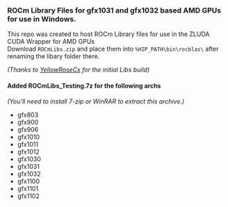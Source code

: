 ### ROCm Library Files for gfx1031 and gfx1032 based AMD GPUs for use in Windows.

This repo was created to host ROCm Library files for use in the ZLUDA CUDA Wrapper for AMD GPUs  
Download `ROCmLibs.zip` and place them into `%HIP_PATH\bin\rocblas\` after renaming the libary folder there.

_(Thanks to [YellowRoseCx](https://github.com/YellowRoseCx) for the initial Libs build)_

#### Added ROCmLibs_Testing.7z for the following archs
_(You'll need to install 7-zip or WinRAR to extract this archive.)_
- gfx803
- gfx900
- gfx906
- gfx1010
- gfx1011
- gfx1012
- gfx1030
- gfx1031
- gfx1032
- gfx1100
- gfx1101
- gfx1102
